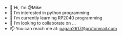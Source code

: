 - 👋 Hi, I’m @Mike
- 👀 I’m interested in python programming
- 🌱 I’m currently learning RP2040 programming
- 💞️ I’m looking to collaborate on ...
- 📫 You can reach me at: pagan2617@protonmail.com

<!---
Trunik/Trunik is a ✨ special ✨ repository because its `README.md` (this file) appears on your GitHub profile.
You can click the Preview link to take a look at your changes.
--->
